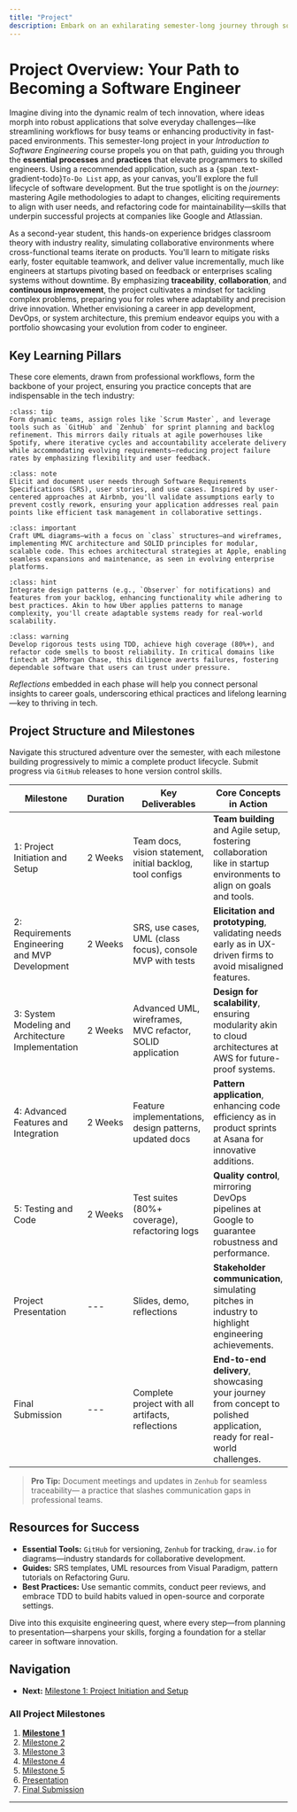 ```yaml
---
title: "Project"
description: Embark on an exhilarating semester-long journey through software engineering fundamentals, applying Agile practices, design principles, and quality assurance to build a real-world application—such as a versatile {span .text-gradient-todo}`To-Do List` tool—that transforms theoretical knowledge into professional expertise.
---
```


# Project Overview: Your Path to Becoming a Software Engineer

Imagine diving into the dynamic realm of tech innovation, where ideas morph into robust applications that solve everyday challenges—like streamlining workflows for busy teams or enhancing productivity in fast-paced environments. This semester-long project in your *Introduction to Software Engineering* course propels you on that path, guiding you through the **essential processes** and **practices** that elevate programmers to skilled engineers. Using a recommended application, such as a {span .text-gradient-todo}`To-Do List` app, as your canvas, you'll explore the full lifecycle of software development. But the true spotlight is on the *journey*: mastering Agile methodologies to adapt to changes, eliciting requirements to align with user needs, and refactoring code for maintainability—skills that underpin successful projects at companies like Google and Atlassian.

As a second-year student, this hands-on experience bridges classroom theory with industry reality, simulating collaborative environments where cross-functional teams iterate on products. You'll learn to mitigate risks early, foster equitable teamwork, and deliver value incrementally, much like engineers at startups pivoting based on feedback or enterprises scaling systems without downtime. By emphasizing **traceability**, **collaboration**, and **continuous improvement**, the project cultivates a mindset for tackling complex problems, preparing you for roles where adaptability and precision drive innovation. Whether envisioning a career in app development, DevOps, or system architecture, this premium endeavor equips you with a portfolio showcasing your evolution from coder to engineer.

## Key Learning Pillars

These core elements, drawn from professional workflows, form the backbone of your project, ensuring you practice concepts that are indispensable in the tech industry:

```{admonition} Agile Project Management
:class: tip
Form dynamic teams, assign roles like `Scrum Master`, and leverage tools such as `GitHub` and `Zenhub` for sprint planning and backlog refinement. This mirrors daily rituals at agile powerhouses like Spotify, where iterative cycles and accountability accelerate delivery while accommodating evolving requirements—reducing project failure rates by emphasizing flexibility and user feedback.
```

```{admonition} Requirements Engineering
:class: note
Elicit and document user needs through Software Requirements Specifications (SRS), user stories, and use cases. Inspired by user-centered approaches at Airbnb, you'll validate assumptions early to prevent costly rework, ensuring your application addresses real pain points like efficient task management in collaborative settings.
```

```{admonition} System Design and Modeling
:class: important
Craft UML diagrams—with a focus on `class` structures—and wireframes, implementing MVC architecture and SOLID principles for modular, scalable code. This echoes architectural strategies at Apple, enabling seamless expansions and maintenance, as seen in evolving enterprise platforms.
```

```{admonition} Advanced Implementation
:class: hint
Integrate design patterns (e.g., `Observer` for notifications) and features from your backlog, enhancing functionality while adhering to best practices. Akin to how Uber applies patterns to manage complexity, you'll create adaptable systems ready for real-world scalability.
```

```{admonition} Quality Assurance
:class: warning
Develop rigorous tests using TDD, achieve high coverage (80%+), and refactor code smells to boost reliability. In critical domains like fintech at JPMorgan Chase, this diligence averts failures, fostering dependable software that users can trust under pressure.
```

*Reflections* embedded in each phase will help you connect personal insights to career goals, underscoring ethical practices and lifelong learning—key to thriving in tech.

## Project Structure and Milestones

Navigate this structured adventure over the semester, with each milestone building progressively to mimic a complete product lifecycle. Submit progress via `GitHub` releases to hone version control skills.

| Milestone | Duration | Key Deliverables | Core Concepts in Action |
|-----------|----------|------------------|-------------------------|
| 1: Project Initiation and Setup | 2 Weeks | Team docs, vision statement, initial backlog, tool configs | **Team building** and Agile setup, fostering collaboration like in startup environments to align on goals and tools. |
| 2: Requirements Engineering and MVP Development | 2 Weeks | SRS, use cases, UML (class focus), console MVP with tests | **Elicitation and prototyping**, validating needs early as in UX-driven firms to avoid misaligned features. |
| 3: System Modeling and Architecture Implementation | 2 Weeks | Advanced UML, wireframes, MVC refactor, SOLID application | **Design for scalability**, ensuring modularity akin to cloud architectures at AWS for future-proof systems. |
| 4: Advanced Features and Integration | 2 Weeks | Feature implementations, design patterns, updated docs | **Pattern application**, enhancing code efficiency as in product sprints at Asana for innovative additions. |
| 5: Testing and Code | 2 Weeks | Test suites (80%+ coverage), refactoring logs | **Quality control**, mirroring DevOps pipelines at Google to guarantee robustness and performance. |
|Project Presentation | --- | Slides, demo, reflections | **Stakeholder communication**, simulating pitches in industry to highlight engineering achievements. |
| Final Submission | --- | Complete project with all artifacts, reflections | **End-to-end delivery**, showcasing your journey from concept to polished application, ready for real-world challenges. |

> **Pro Tip:** Document meetings and updates in `Zenhub` for seamless traceability— a practice that slashes communication gaps in professional teams.

## Resources for Success

- **Essential Tools:** `GitHub` for versioning, `Zenhub` for tracking, `draw.io` for diagrams—industry standards for collaborative development.
- **Guides:** SRS templates, UML resources from Visual Paradigm, pattern tutorials on Refactoring Guru.
- **Best Practices:** Use semantic commits, conduct peer reviews, and embrace TDD to build habits valued in open-source and corporate settings.

Dive into this exquisite engineering quest, where every step—from planning to presentation—sharpens your skills, forging a foundation for a stellar career in software innovation.

## Navigation
- **Next:** [Milestone 1: Project Initiation and Setup](milestone-1)
### All Project Milestones
1. **[Milestone 1](milestone-1)**
2. [Milestone 2](milestone-2)
3. [Milestone 3](milestone-3)
4. [Milestone 4](milestone-4)
5. [Milestone 5](milestone-5-1)
6. [Presentation](milestone-5-2)
7. [Final Submission](final-submission)
---